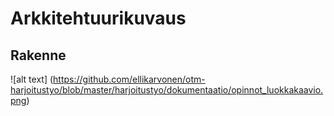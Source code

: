 # Arkkitehtuurikuvaus
## Rakenne
![alt text] (https://github.com/ellikarvonen/otm-harjoitustyo/blob/master/harjoitustyo/dokumentaatio/opinnot_luokkakaavio.png)
